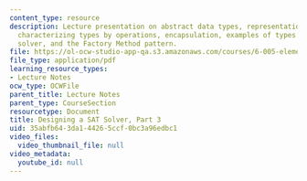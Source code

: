 ```yaml
---
content_type: resource
description: Lecture presentation on abstract data types, representation independence,
  characterizing types by operations, encapsulation, examples of types used by DPLL
  solver, and the Factory Method pattern.
file: https://ol-ocw-studio-app-qa.s3.amazonaws.com/courses/6-005-elements-of-software-construction-fall-2008/35abfb643da144265ccf0bc3a96edbc1_MIT6_005f08_lec13.pdf
file_type: application/pdf
learning_resource_types:
- Lecture Notes
ocw_type: OCWFile
parent_title: Lecture Notes
parent_type: CourseSection
resourcetype: Document
title: Designing a SAT Solver, Part 3
uid: 35abfb64-3da1-4426-5ccf-0bc3a96edbc1
video_files:
  video_thumbnail_file: null
video_metadata:
  youtube_id: null
---
```

